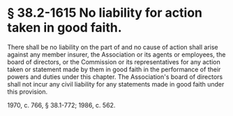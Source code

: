 # § 38.2-1615 No liability for action taken in good faith.

<p>There shall be no liability on the part of and no cause of action shall arise against any member insurer, the Association or its agents or employees, the board of directors, or the Commission or its representatives for any action taken or statement made by them in good faith in the performance of their powers and duties under this chapter. The Association's board of directors shall not incur any civil liability for any statements made in good faith under this provision.</p><p>1970, c. 766, § 38.1-772; 1986, c. 562.</p>